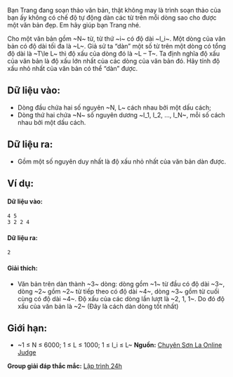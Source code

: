 Bạn Trang đang soạn thảo văn bản, thật không may là trình soạn thảo của bạn ấy không có chế độ tự động dàn các từ trên mỗi dòng sao cho được một văn bản đẹp. Em hãy giúp bạn Trang nhé.

Cho một văn bản gồm ~N~ từ, từ thứ ~i~ có độ dài ~l_i~. Một dòng của văn bản có độ dài tối đa là ~L~. Giả sử ta “dàn” một số từ trên một dòng có tổng độ dài là ~T\le L~ thì độ xấu của dòng đó là ~L – T~. Ta định nghĩa độ xấu của văn bản là độ xấu lớn nhất của các dòng của văn bản đó. Hãy tính độ xấu nhỏ nhất của văn bản có thể “dàn” được.

## Dữ liệu vào:
- Dòng đầu chứa hai số nguyên ~N, L~ cách nhau bởi một dấu cách;
- Dòng thứ hai chứa ~N~ số nguyên dương ~l_1, l_2, …, l_N~, mỗi số cách nhau bởi một dấu cách.

## Dữ liệu ra:
- Gồm một số nguyên duy nhất là độ xấu nhỏ nhất của văn bản dàn được.

## Ví dụ:
#### Dữ liệu vào:
```
4 5
3 2 2 4
```

#### Dữ liệu ra:
```
2
```

#### Giải thích:
- Văn bản trên dàn thành ~3~ dòng: dòng gồm ~1~ từ đầu có độ dài ~3~, dòng ~2~ gồm ~2~ từ tiếp theo có độ dài ~4~, dòng ~3~ gồm từ cuối cùng có độ dài ~4~. Độ xấu của các dòng lần lượt là ~2, 1, 1~. Do đó độ xấu của văn bản là ~2~ (Đây là cách dàn dòng tốt nhất)

## Giới hạn:
- ~1 ≤ N ≤ 6000; 1 ≤ L ≤ 1000; 1 ≤ l_i ≤ L~
**Nguồn:** [Chuyên Sơn La Online Judge](http://csloj.ddns.net/)

**Group giải đáp thắc mắc:** [Lập trình 24h](https://www.facebook.com/groups/1386904321519984)